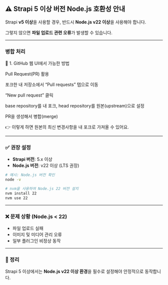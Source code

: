 ## ⚠️ Strapi 5 이상 버전 Node.js 호환성 안내

Strapi **v5 이상**을 사용할 경우, 반드시 **Node.js v22 이상**을 사용해야 합니다.

그렇지 않으면 **파일 업로드 관련 오류**가 발생할 수 있습니다.


---

### 병합 처리

🔹 1. GitHub 웹 UI에서 가능한 방법

Pull Request(PR) 활용

포크한 내 저장소에서 “Pull requests” 탭으로 이동

“New pull request” 클릭

base repository를 내 포크, head repository를 원본(upstream)으로 설정

PR을 생성해서 병합(merge)

👉 이렇게 하면 원본의 최신 변경사항을 내 포크로 가져올 수 있어요.


---

### ✅ 권장 설정

* **Strapi 버전**: 5.x 이상
* **Node.js 버전**: v22 이상 (LTS 권장)

```bash
# 예시: Node.js 버전 확인
node -v

# nvm을 사용하여 Node.js 22 버전 설치
nvm install 22
nvm use 22
```

---

### ❌ 문제 상황 (Node.js < 22)

* 파일 업로드 실패
* 이미지 및 미디어 관리 오류
* 일부 플러그인 비정상 동작

---

### 📌 정리

Strapi 5 이상에서는 **Node.js v22 이상 환경**을 필수로 설정해야 안정적으로 동작합니다.
